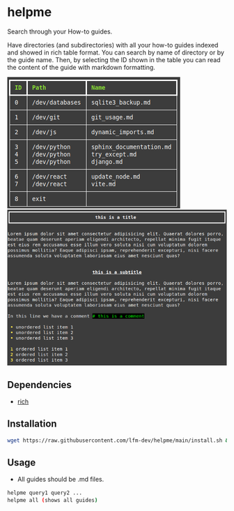 # helpme

Search through your How-to guides.

Have directories (and subdirectories) with all your how-to guides indexed and showed in rich table format.
You can search by name of directory or by the guide name.
Then, by selecting the ID shown in the table you can read the content of the guide with markdown formatting.

![screenshot-dev](./img/screenshot-dev.png)
![screenshot-example_guide](./img/screenshot-example_guide.png)

## Dependencies

- [rich](https://github.com/Textualize/rich)

## Installation

```bash
wget https://raw.githubusercontent.com/lfm-dev/helpme/main/install.sh && bash install.sh
```

## Usage

* All guides should be .md files.  

```bash
helpme query1 query2 ...
helpme all (shows all guides)
```
